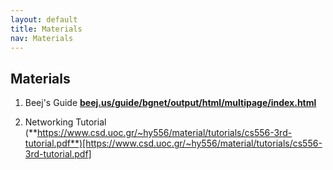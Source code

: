 ```yaml
---
layout: default
title: Materials
nav: Materials
---
```


## Materials

1. Beej's Guide [**beej.us/guide/bgnet/output/html/multipage/index.html**](https://beej.us/guide/bgnet/html/multi/index.html)

2. Networking Tutorial (**https://www.csd.uoc.gr/~hy556/material/tutorials/cs556-3rd-tutorial.pdf**)[https://www.csd.uoc.gr/~hy556/material/tutorials/cs556-3rd-tutorial.pdf]
